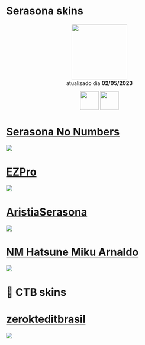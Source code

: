 # Serasona skins

<p align="center">
   <a href="https://osu.ppy.sh/users/17728999">
    <img src="https://a.ppy.sh/17728999"
         width="150"
         height="150">
   </a>
<br>
  atualizado dia
  <b> 02/05/2023 </b>
</p>
   <p align="center">
   <a href="https://twitter.com/serasona_">
  <img src="https://i.imgur.com/PUQ5uWf.png" 
       width="50" 
       height="50"></a>
     <a href="https://www.twitch.tv/Serasona">
  <img src="https://i.imgur.com/HM030lk.png" 
       width="50" 
       height="50"></a>
<br>
   </p>

# [Serasona No Numbers](https://github.com/Yumiih/Skins/raw/main/players/serasona/Serasona_No_Numbers.osk)
[![](https://osu.ppy.sh/ss/19056569/527b)](https://github.com/Yumiih/Skins/raw/main/players/serasona/Serasona_No_Numbers.osk)

# [EZPro](https://github.com/Yumiih/Skins/raw/main/players/serasona/EZPro.osk)
[![](https://osu.ppy.sh/ss/19056571/31e4)](https://github.com/Yumiih/Skins/raw/main/players/serasona/EZPro.osk)

# [AristiaSerasona](https://github.com/Yumiih/Skins/blob/main/players/serasona/AristiaSerasona.osk)
[![](https://osu.ppy.sh/ss/18577915/6506)](https://github.com/Yumiih/Skins/blob/main/players/serasona/AristiaSerasona.osk)

# [NM Hatsune Miku Arnaldo](https://drive.google.com/file/d/1HJt6rxHIn2x9YRWA3AKNbe_3zmauLaIM/view)
[![](https://osu.ppy.sh/ss/18577917/8219)](https://drive.google.com/file/d/1HJt6rxHIn2x9YRWA3AKNbe_3zmauLaIM/view)

# 🍉 CTB skins

# [zerokteditbrasil](https://github.com/Yumiih/Skins/raw/main/players/serasona/-_zerokteditbrasil.osk)
[![](https://osu.ppy.sh/ss/18561020/d40f)](https://github.com/Yumiih/Skins/raw/main/players/serasona/-_zerokteditbrasil.osk)
